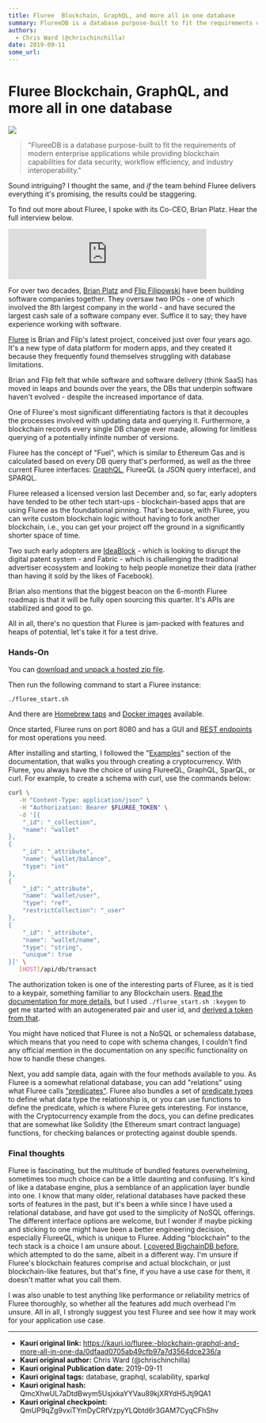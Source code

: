 ```yaml
---
title: Fluree  Blockchain, GraphQL, and more all in one database
summary: FlureeDB is a database purpose-built to fit the requirements of modern enterprise applications while providing blockchain capabilities for data security, workflow efficiency, and industry interoperability. Sound intriguing? I thought the same, and if the team behind Fluree delivers everything its promising, the results could be staggering. To find out more about Fluree, I spoke with its Co-CEO, Brian Platz. Hear the full interview below. For over two decades, Brian Platz and Flip Filipowski have
authors:
  - Chris Ward (@chrischinchilla)
date: 2019-09-11
some_url: 
---
```


# Fluree  Blockchain, GraphQL, and more all in one database

![](https://ipfs.infura.io/ipfs/QmdVbDwAn4b5DjkCupkUJFcbvNDfHqxBESiQXyEcS1VDax)


> "FlureeDB is a database purpose-built to fit the requirements of modern enterprise applications while providing blockchain capabilities for data security, workflow efficiency, and industry interoperability."

Sound intriguing? I thought the same, and _if_ the team behind Fluree delivers everything it's promising, the results could be staggering.

To find out more about Fluree, I spoke with its Co-CEO, Brian Platz. Hear the full interview below.

<iframe frameborder="0" height="102px" scrolling="no" src="https://anchor.fm/theweeklysqueak/embed/episodes/Brian-Platz-of-Fluree--the-Feature-Packed-Blockchain-based-Database-e3crt8" width="400px"></iframe>

For over two decades, [Brian Platz](https://www.linkedin.com/in/brianplatz/) and [Flip Filipowski](https://www.linkedin.com/in/andrewflipfilipowski/) have been building software companies together. They oversaw two IPOs - one of which involved the 8th largest company in the world - and have secured the largest cash sale of a software company ever. Suffice it to say; they have experience working with software.

[Fluree](https://flur.ee/index.html) is Brian and Flip's latest project, conceived just over four years ago. It's a new type of data platform for modern apps, and they created it because they frequently found themselves struggling with database limitations.

Brian and Flip felt that while software and software delivery (think SaaS) has moved in leaps and bounds over the years, the DBs that underpin software haven't evolved - despite the increased importance of data.

One of Fluree's most significant differentiating factors is that it decouples the processes involved with updating data and querying it. Furthermore, a blockchain records every single DB change ever made, allowing for limitless querying of a potentially infinite number of versions.

Fluree has the concept of "Fuel", which is similar to Ethereum Gas and is calculated based on every DB query that's performed, as well as the three current Fluree interfaces: [GraphQL](https://graphql.org/), FlureeQL (a JSON query interface), and SPARQL.

Fluree released a licensed version last December and, so far, early adopters have tended to be other tech start-ups - blockchain-based apps that are using Fluree as the foundational pinning. That's because, with Fluree, you can write custom blockchain logic without having to fork another blockchain, i.e., you can get your project off the ground in a significantly shorter space of time.

Two such early adopters are [IdeaBlock](https://ideablock.io/) - which is looking to disrupt the digital patent system - and Fabric - which is challenging the traditional advertiser ecosystem and looking to help people monetize their data (rather than having it sold by the likes of Facebook).

Brian also mentions that the biggest beacon on the 6-month Fluree roadmap is that it will be fully open sourcing this quarter. It's APIs are stabilized and good to go.

All in all, there's no question that Fluree is jam-packed with features and heaps of potential, let's take it for a test drive.

### Hands-On

You can [download and unpack a hosted zip file](https://s3.amazonaws.com/fluree-releases-public/flureeDB-latest.zip).

Then run the following command to start a Fluree instance:

```shell
./fluree_start.sh
```

And there are [Homebrew taps](https://docs.flur.ee/docs/getting-started/installation#download-fluree-with-homebrew) and [Docker images](https://docs.flur.ee/docs/getting-started/installation#fluree-with-docker) available.

Once started, Fluree runs on port 8080 and has a GUI and [REST endpoints](https://docs.flur.ee/api/signed-endpoints/overview) for most operations you need.

After installing and starting, I followed the "[Examples](https://docs.flur.ee/docs/examples/cryptocurrency)" section of the documentation, that walks you through creating a cryptocurrency. With Fluree, you always have the choice of using FlureeQL, GraphQL, SparQL, or curl. For example, to create a schema with curl, use the commands below:

```bash
curl \
   -H "Content-Type: application/json" \
   -H "Authorization: Bearer $FLUREE_TOKEN" \
   -d '[{
    "_id": "_collection",
    "name": "wallet"
},
{
    "_id": "_attribute",
    "name": "wallet/balance",
    "type": "int"
},
{
    "_id": "_attribute",
    "name": "wallet/user",
    "type": "ref",
    "restrictCollection": "_user"
},
{
    "_id": "_attribute",
    "name": "wallet/name",
    "type": "string",
    "unique": true
}]' \
   [HOST]/api/db/transact
```

The authorization token is one of the interesting parts of Fluree, as it is tied to a keypair, something familiar to any Blockchain users. [Read the documentation for more details](https://docs.flur.ee/docs/getting-started/installation#setting-your-own-private-key), but I used `./fluree_start.sh :keygen` to get me started with an autogenerated pair and user id, and [derived a token from that](https://docs.flur.ee/docs/identity/public-private-keys).

You might have noticed that Fluree is not a NoSQL or schemaless database, which means that you need to cope with schema changes, I couldn't find any official mention in the documentation on any specific functionality on how to handle these changes.

Next, you add sample data, again with the four methods available to you. As Fluree is a somewhat relational database, you can add "relations" using what Fluree calls ["predicates"](https://docs.flur.ee/docs/getting-started/basic-schema#adding-predicates). Fluree also bundles a set of [predicate types](https://docs.flur.ee/docs/infrastructure/system-collections#_predicate-types) to define what data type the relationship is, or you can use functions to define the predicate, which is where Fluree gets interesting. For instance, with the Cryptocurrency example from the docs, you can define predicates that are somewhat like Solidity (the Ethereum smart contract language) functions, for checking balances or protecting against double spends.

### Final thoughts

Fluree is fascinating, but the multitude of bundled features overwhelming, sometimes too much choice can be a little daunting and confusing. It's kind of like a database engine, plus a semblance of an application layer bundle into one. I know that many older, relational databases have packed these sorts of features in the past, but it's been a while since I have used a relational database, and have got used to the simplicity of NoSQL offerings. The different interface options are welcome, but I wonder if maybe picking and sticking to one might have been a better engineering decision, especially FlureeQL, which is unique to Fluree. Adding "blockchain" to the tech stack is a choice I am unsure about. [I covered BigchainDB before](https://www.sitepoint.com/bigchaindb-blockchain-data-storage/), which attempted to do the same, albeit in a different way. I'm unsure if Fluree's blockchain features comprise and actual blockchain, or just blockchain-like features, but that's fine, if you have a use case for them, it doesn't matter what you call them.

I was also unable to test anything like performance or reliability metrics of Fluree thoroughly, so whether all the features add much overhead I'm unsure. All in all, I strongly suggest you test Fluree and see how it may work for your application use case.



---

- **Kauri original link:** https://kauri.io/fluree:-blockchain-graphql-and-more-all-in-one-da/0dfaad0705ab49cfb97a7d3564dce236/a
- **Kauri original author:** Chris Ward (@chrischinchilla)
- **Kauri original Publication date:** 2019-09-11
- **Kauri original tags:** database, graphql, scalability, sparkql
- **Kauri original hash:** QmcXhwUL7aDtdBwym5UsjxkaYYVau89kjXRYdH5Jtj9QA1
- **Kauri original checkpoint:** QmUP9qZg9vxiTYmDyCRfVzpyYLQbtd6r3GAM7CyqCFhShv



